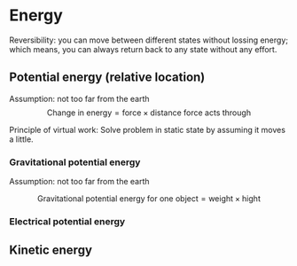 # Energy

Reversibility: you can move between different states without lossing energy; which means, you can always return back to any state without any effort.


## Potential energy (relative location)

Assumption: not too far from the earth
$$
\text{Change in energy} = \text{force} \times \text{distance force acts through}
$$

Principle of virtual work: Solve problem in static state by assuming it moves a little.

### Gravitational potential energy
Assumption: not too far from the earth

$$
\text{Gravitational potential energy for one object} = \text{weight} \times \text{hight}
$$

### Electrical potential energy

## Kinetic energy